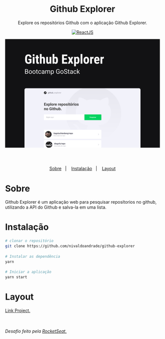 <header>
  <h1 align="center">
    Github Explorer
  </h1>
  <p align="center">Explore os repositórios Github com o aplicação Github Explorer.</p>
  <p align="center">
    <a href="https://reactjs.org/" rel="nofollow">
        <img src="https://camo.githubusercontent.com/2fa18e428de4a1b7917b25f79b23633301dc152b/68747470733a2f2f696d672e736869656c64732e696f2f7374617469632f76313f6c6162656c3d5265616374266d6573736167653d4a5326636f6c6f723d626c75653f7374796c653d706c6173746963266c6f676f3d5265616374" alt="ReactJS" data-canonical-src="https://img.shields.io/static/v1?label=React&amp;message=JS&amp;color=blue?style=plastic&amp;logo=React" style="max-width:100%;">
    </a>
  </p>
  <p align="center">
    <img src="https://github.com/nivaldoandrade/github-explorer/blob/master/assetsReadme/Capa.png" />
  </p>
  </header>

 <main>
   <p align="center">
    <a href="#Sobre">Sobre</a>&nbsp;&nbsp;&nbsp;|&nbsp;&nbsp;&nbsp;
    <a href="#Instalação">Instalação</a>&nbsp;&nbsp;&nbsp;|&nbsp;&nbsp;&nbsp;
    <a href="#Layout">Layout</a>
  </p>

  <h1>Sobre</h1>
  <p>Github Explorer é um aplicação web para pesquisar reposítorios no github, utilizando a API do Github e salva-la em uma lista.</p>

  <h1>Instalação</h1>

  ``` bash
  # clonar o repositório
  git clone https://github.com/nivaldoandrade/github-explorer

  # Instalar as dependência
  yarn

  # Iniciar a aplicação
  yarn start

  ```
  <h1>Layout</h1>
    <p>
      <a href="https://www.figma.com/file/HOCmxfrElzLpI75LdzFLia/Github-Explorer?node-id=7%3A1027">Link Project.</a>
    </p>

  <p style="margin-top: 50px">
    <h6>Desafio feito pela <a href="https://rocketseat.com.br/" target="_blank">RocketSeat.</a></h6>
  </p>
 </main>


